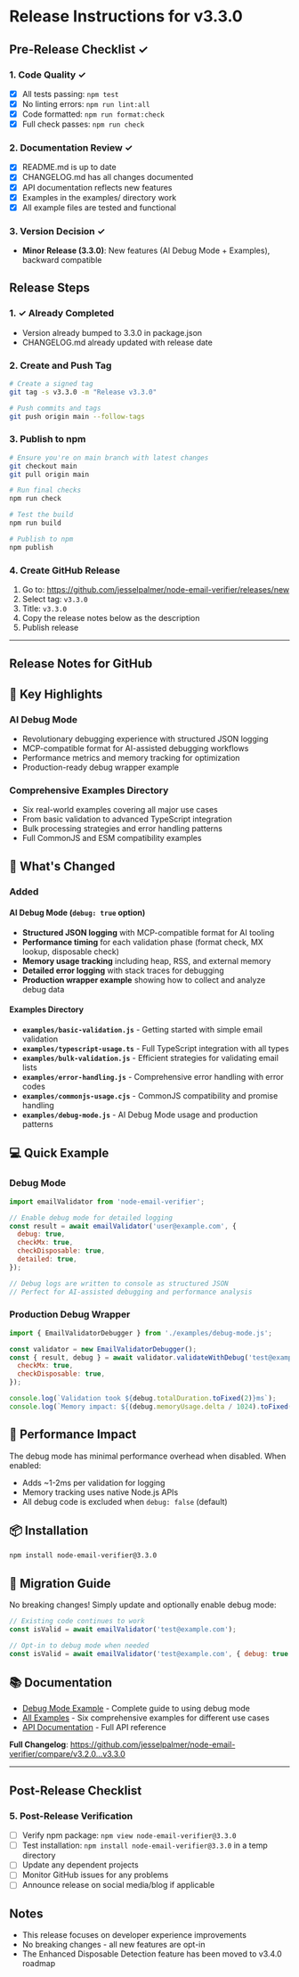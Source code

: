 # Release Instructions for v3.3.0

## Pre-Release Checklist ✓

### 1. Code Quality ✓

- [x] All tests passing: `npm test`
- [x] No linting errors: `npm run lint:all`
- [x] Code formatted: `npm run format:check`
- [x] Full check passes: `npm run check`

### 2. Documentation Review ✓

- [x] README.md is up to date
- [x] CHANGELOG.md has all changes documented
- [x] API documentation reflects new features
- [x] Examples in the examples/ directory work
- [x] All example files are tested and functional

### 3. Version Decision ✓

- **Minor Release (3.3.0)**: New features (AI Debug Mode + Examples), backward compatible

## Release Steps

### 1. ✓ Already Completed

- Version already bumped to 3.3.0 in package.json
- CHANGELOG.md already updated with release date

### 2. Create and Push Tag

```bash
# Create a signed tag
git tag -s v3.3.0 -m "Release v3.3.0"

# Push commits and tags
git push origin main --follow-tags
```

### 3. Publish to npm

```bash
# Ensure you're on main branch with latest changes
git checkout main
git pull origin main

# Run final checks
npm run check

# Test the build
npm run build

# Publish to npm
npm publish
```

### 4. Create GitHub Release

1. Go to: <https://github.com/jesselpalmer/node-email-verifier/releases/new>
2. Select tag: `v3.3.0`
3. Title: `v3.3.0`
4. Copy the release notes below as the description
5. Publish release

---

## Release Notes for GitHub

## 🎯 Key Highlights

### AI Debug Mode

- Revolutionary debugging experience with structured JSON logging
- MCP-compatible format for AI-assisted debugging workflows
- Performance metrics and memory tracking for optimization
- Production-ready debug wrapper example

### Comprehensive Examples Directory

- Six real-world examples covering all major use cases
- From basic validation to advanced TypeScript integration
- Bulk processing strategies and error handling patterns
- Full CommonJS and ESM compatibility examples

## 📝 What's Changed

### Added

#### AI Debug Mode (`debug: true` option)

- **Structured JSON logging** with MCP-compatible format for AI tooling
- **Performance timing** for each validation phase (format check, MX lookup, disposable check)
- **Memory usage tracking** including heap, RSS, and external memory
- **Detailed error logging** with stack traces for debugging
- **Production wrapper example** showing how to collect and analyze debug data

#### Examples Directory

- **`examples/basic-validation.js`** - Getting started with simple email validation
- **`examples/typescript-usage.ts`** - Full TypeScript integration with all types
- **`examples/bulk-validation.js`** - Efficient strategies for validating email lists
- **`examples/error-handling.js`** - Comprehensive error handling with error codes
- **`examples/commonjs-usage.cjs`** - CommonJS compatibility and promise handling
- **`examples/debug-mode.js`** - AI Debug Mode usage and production patterns

## 💻 Quick Example

### Debug Mode

```javascript
import emailValidator from 'node-email-verifier';

// Enable debug mode for detailed logging
const result = await emailValidator('user@example.com', {
  debug: true,
  checkMx: true,
  checkDisposable: true,
  detailed: true,
});

// Debug logs are written to console as structured JSON
// Perfect for AI-assisted debugging and performance analysis
```

### Production Debug Wrapper

```javascript
import { EmailValidatorDebugger } from './examples/debug-mode.js';

const validator = new EmailValidatorDebugger();
const { result, debug } = await validator.validateWithDebug('test@example.com', {
  checkMx: true,
  checkDisposable: true,
});

console.log(`Validation took ${debug.totalDuration.toFixed(2)}ms`);
console.log(`Memory impact: ${(debug.memoryUsage.delta / 1024).toFixed(2)}KB`);
```

## 🚀 Performance Impact

The debug mode has minimal performance overhead when disabled. When enabled:

- Adds ~1-2ms per validation for logging
- Memory tracking uses native Node.js APIs
- All debug code is excluded when `debug: false` (default)

## 📦 Installation

```bash
npm install node-email-verifier@3.3.0
```

## 🔄 Migration Guide

No breaking changes! Simply update and optionally enable debug mode:

```javascript
// Existing code continues to work
const isValid = await emailValidator('test@example.com');

// Opt-in to debug mode when needed
const isValid = await emailValidator('test@example.com', { debug: true });
```

## 📚 Documentation

- [Debug Mode Example](examples/debug-mode.js) - Complete guide to using debug mode
- [All Examples](examples/) - Six comprehensive examples for different use cases
- [API Documentation](README.md#api) - Full API reference

**Full Changelog**: <https://github.com/jesselpalmer/node-email-verifier/compare/v3.2.0...v3.3.0>

---

## Post-Release Checklist

### 5. Post-Release Verification

- [ ] Verify npm package: `npm view node-email-verifier@3.3.0`
- [ ] Test installation: `npm install node-email-verifier@3.3.0` in a temp directory
- [ ] Update any dependent projects
- [ ] Monitor GitHub issues for any problems
- [ ] Announce release on social media/blog if applicable

## Notes

- This release focuses on developer experience improvements
- No breaking changes - all new features are opt-in
- The Enhanced Disposable Detection feature has been moved to v3.4.0 roadmap
